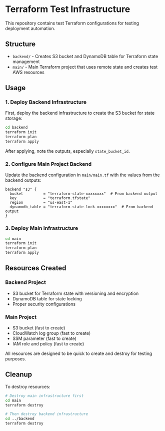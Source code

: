 # Terraform Test Infrastructure

This repository contains test Terraform configurations for testing deployment automation.

## Structure

- `backend/` - Creates S3 bucket and DynamoDB table for Terraform state management
- `main/` - Main Terraform project that uses remote state and creates test AWS resources

## Usage

### 1. Deploy Backend Infrastructure

First, deploy the backend infrastructure to create the S3 bucket for state storage:

```bash
cd backend
terraform init
terraform plan
terraform apply
```

After applying, note the outputs, especially `state_bucket_id`.

### 2. Configure Main Project Backend

Update the backend configuration in `main/main.tf` with the values from the backend outputs:

```hcl
backend "s3" {
  bucket         = "terraform-state-xxxxxxxx"  # From backend output
  key            = "terraform.tfstate"
  region         = "us-east-1"
  dynamodb_table = "terraform-state-lock-xxxxxxxx"  # From backend output
}
```

### 3. Deploy Main Infrastructure

```bash
cd main
terraform init
terraform plan
terraform apply
```

## Resources Created

### Backend Project
- S3 bucket for Terraform state with versioning and encryption
- DynamoDB table for state locking
- Proper security configurations

### Main Project
- S3 bucket (fast to create)
- CloudWatch log group (fast to create)
- SSM parameter (fast to create)
- IAM role and policy (fast to create)

All resources are designed to be quick to create and destroy for testing purposes.

## Cleanup

To destroy resources:

```bash
# Destroy main infrastructure first
cd main
terraform destroy

# Then destroy backend infrastructure
cd ../backend
terraform destroy
```
